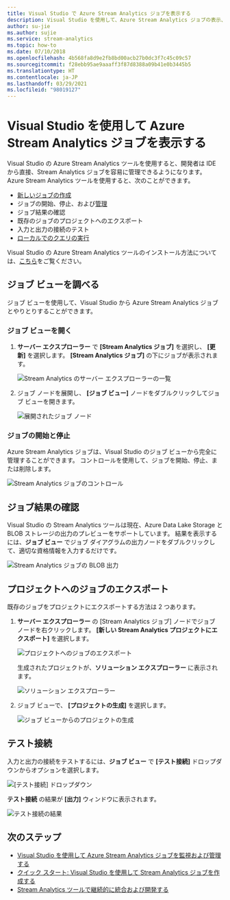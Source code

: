 ```yaml
---
title: Visual Studio で Azure Stream Analytics ジョブを表示する
description: Visual Studio を使用して、Azure Stream Analytics ジョブの表示、開始と停止、接続テスト、結果確認、およびエクスポートを行う方法を説明します。
author: su-jie
ms.author: sujie
ms.service: stream-analytics
ms.topic: how-to
ms.date: 07/10/2018
ms.openlocfilehash: 4b568fa8d9e2fb8bd00acb27b0dc3f7c45c09c57
ms.sourcegitcommit: f28ebb95ae9aaaff3f87d8388a09b41e0b3445b5
ms.translationtype: HT
ms.contentlocale: ja-JP
ms.lasthandoff: 03/29/2021
ms.locfileid: "98019127"
---
```

# <a name="use-visual-studio-to-view-azure-stream-analytics-jobs"></a>Visual Studio を使用して Azure Stream Analytics ジョブを表示する

Visual Studio の Azure Stream Analytics ツールを使用すると、開発者は IDE から直接、Stream Analytics ジョブを容易に管理できるようになります。 Azure Stream Analytics ツールを使用すると、次のことができます。
- [新しいジョブの作成](stream-analytics-quick-create-vs.md)
- ジョブの開始、停止、および[管理](stream-analytics-monitor-jobs-use-vs.md)
- ジョブ結果の確認
- 既存のジョブのプロジェクトへのエクスポート
- 入力と出力の接続のテスト
- [ローカルでのクエリの実行](stream-analytics-vs-tools-local-run.md)

Visual Studio の Azure Stream Analytics ツールのインストール方法については、[こちら](stream-analytics-tools-for-visual-studio-install.md)をご覧ください。

## <a name="explore-the-job-view"></a>ジョブ ビューを調べる

ジョブ ビューを使用して、Visual Studio から Azure Stream Analytics ジョブとやりとりすることができます。

### <a name="open-the-job-view"></a>ジョブ ビューを開く

1. **サーバー エクスプローラー** で **[Stream Analytics ジョブ]** を選択し、 **[更新]** を選択します。 **[Stream Analytics ジョブ]** の下にジョブが表示されます。

    ![Stream Analytics のサーバー エクスプローラーの一覧](./media/stream-analytics-vs-tools/stream-analytics-tools-for-vs-list-jobs-01.png)

2. ジョブ ノードを展開し、 **[ジョブ ビュー]** ノードをダブルクリックしてジョブ ビューを開きます。
    
   ![展開されたジョブ ノード](./media/stream-analytics-vs-tools/stream-analytics-tools-for-vs-job-view-01.png)

### <a name="start-and-stop-jobs"></a>ジョブの開始と停止

Azure Stream Analytics ジョブは、Visual Studio のジョブ ビューから完全に管理することができます。 コントロールを使用して、ジョブを開始、停止、または削除します。
    
   ![Stream Analytics ジョブのコントロール](./media/stream-analytics-vs-tools/azure-stream-analytics-job-view-controls.png)

## <a name="check-job-results"></a>ジョブ結果の確認

Visual Studio の Stream Analytics ツールは現在、Azure Data Lake Storage と BLOB ストレージの出力のプレビューをサポートしています。 結果を表示するには、**ジョブ ビュー** でジョブ ダイアグラムの出力ノードをダブルクリックして、適切な資格情報を入力するだけです。

   ![Stream Analytics ジョブの BLOB 出力](./media/stream-analytics-vs-tools/stream-analytics-blob-preview.png)

## <a name="export-jobs-to-a-project"></a>プロジェクトへのジョブのエクスポート

既存のジョブをプロジェクトにエクスポートする方法は 2 つあります。

1. **サーバー エクスプローラー** の [Stream Analytics ジョブ] ノードでジョブ ノードを右クリックします。 **[新しい Stream Analytics プロジェクトにエクスポート]** を選択します。
    
   ![プロジェクトへのジョブのエクスポート](./media/stream-analytics-vs-tools/stream-analytics-tools-for-vs-export-job-01.png)
    
    生成されたプロジェクトが、**ソリューション エクスプローラー** に表示されます。
    
   ![ソリューション エクスプローラー](./media/stream-analytics-vs-tools/stream-analytics-tools-for-vs-export-job-02.png)

2. ジョブ ビューで、 **[プロジェクトの生成]** を選択します。
    
   ![ジョブ ビューからのプロジェクトの生成](./media/stream-analytics-vs-tools/stream-analytics-tools-for-vs-export-job-03.png)

## <a name="test-connections"></a>テスト接続

入力と出力の接続をテストするには、**ジョブ ビュー** で **[テスト接続]** ドロップダウンからオプションを選択します。

   ![[テスト接続] ドロップダウン](./media/stream-analytics-vs-tools/stream-analytics-test-connection-dropdown.png)

**テスト接続** の結果が **[出力]** ウィンドウに表示されます。

   ![テスト接続の結果](./media/stream-analytics-vs-tools/stream-analytics-test-connection-results.png)

## <a name="next-steps"></a>次のステップ

* [Visual Studio を使用して Azure Stream Analytics ジョブを監視および管理する](stream-analytics-monitor-jobs-use-vs.md)
* [クイック スタート: Visual Studio を使用して Stream Analytics ジョブを作成する](stream-analytics-quick-create-vs.md)
* [Stream Analytics ツールで継続的に統合および開発する](stream-analytics-tools-for-visual-studio-cicd.md)
